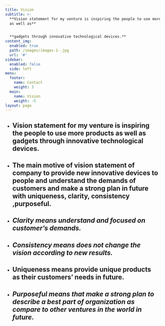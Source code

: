 ```yaml
---
title: Vision
subtitle: >-
  **Vision statement for my venture is inspiring the people to use more products
  as well as**


  **gadgets through innovative technological devices.**
content_img:
  enabled: true
  path: /images/images-1-.jpg
  url: '#'
sidebar:
  enabled: false
  side: left
menu:
  footer:
    name: Contact
    weight: 3
  main:
    name: Vision
    weight: -5
layout: page
---
```

* ## Vision statement for my venture is inspiring the people to use more products as well as gadgets through innovative technological devices.

* ## The main motive of vision statement of company to provide new innovative devices  to people and understand the demands of customers and make a strong plan in  future with uniqueness, clarity, consistency ,purposeful.
* ## _Clarity means understand and focused on customer’s demands._
  ## 
* ## _Consistency means does not change the vision according to new results._
  ## 
* ## Uniqueness means provide unique products as their customers’ needs in  future.

* ## _Purposeful means that make a strong plan to describe a best part of organization as compare to other ventures in the world in future._
